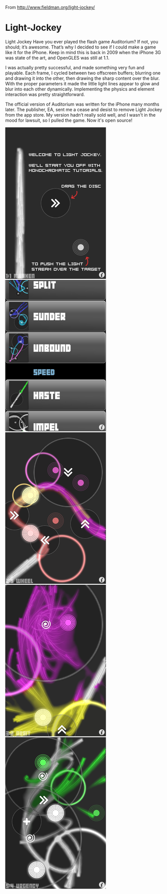 From http://www.fieldman.org/light-jockey/

Light-Jockey
============

Light Jockey
Have you ever played the flash game Auditorium?  If not, you should; it’s awesome. That’s why I decided to see if I could make a game like it for the iPhone. Keep in mind this is back in 2009 when the iPhone 3G was state of the art, and OpenGLES was still at 1.1.

I was actually pretty successful, and made something very fun and playable. Each frame, I cycled between two offscreen buffers; blurring one and drawing it into the other, then drawing the sharp content over the blur. With the proper parameters it made the little light lines appear to glow and blur into each other dynamically. Implementing the physics and element interaction was pretty straightforward.

The official version of Auditorium was written for the iPhone many months later. The publisher, EA, sent me a cease and desist to remove Light Jockey from the app store. My version hadn’t really sold well, and I wasn’t in the mood for lawsuit, so I pulled the game. Now it's open source!

![Screen1](/Images/screenshots/screenLev1.png)
![Screen2](/Images/screenshots/screenMenu.png)
![Screen3](/Images/screenshots/screenchrom.png)
![Screen4](/Images/screenshots/screenpull.png)
![Screen5](/Images/screenshots/screenspeed.png)
